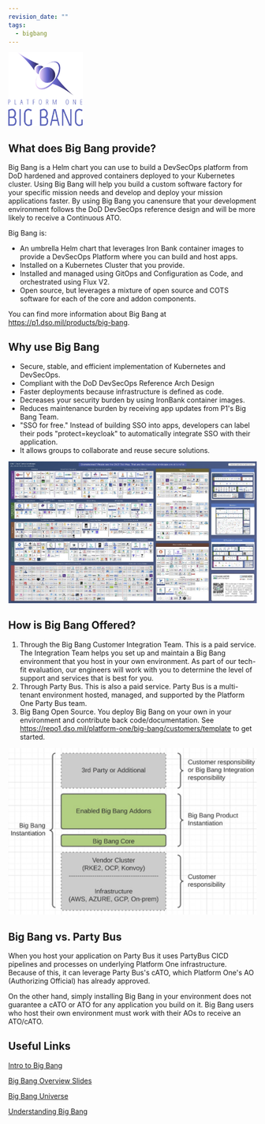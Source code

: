 ```yaml
---
revision_date: ""
tags:
  - bigbang
---
```


<img src="../images/Big_Bang_Color_Logo.png" width="30%" alt="CNCF Landscape"/>


## What does Big Bang provide?
Big Bang is a Helm chart you can use to build a DevSecOps platform from DoD hardened and approved containers deployed to your Kubernetes cluster. Using Big Bang will help you build a custom software factory for your specific mission needs and develop and deploy your mission applications faster. By using Big Bang you canensure that your development environment follows the DoD DevSecOps reference design and will be more likely to receive a Continuous ATO.

Big Bang is:

* An umbrella Helm chart that leverages Iron Bank container images to provide a DevSecOps Platform where you can build and host apps.
* Installed on a Kubernetes Cluster that you provide. 
* Installed and managed using GitOps and Configuration as Code, and orchestrated using Flux V2.
* Open source, but leverages a mixture of open source and COTS software for each of the core and addon components.


You can find more information about Big Bang at https://p1.dso.mil/products/big-bang.

## Why use Big Bang
* Secure, stable, and efficient implementation of Kubernetes and DevSecOps. 
* Compliant with the DoD DevSecOps Reference Arch Design
* Faster deployments because infrastructure is defined as code.
* Decreases your security burden by using IronBank container images.
* Reduces maintenance burden by receiving app updates from P1's Big Bang Team.
* "SSO for free." Instead of building SSO into apps, developers can label their pods "protect=keycloak" to automatically integrate SSO with their application.
* It allows groups to collaborate and reuse secure solutions. 


![CNCF Landscape](../images/cncf-landscape.png)

## How is Big Bang Offered?

1. Through the Big Bang Customer Integration Team. This is a paid service. The Integration Team helps you set up and maintain a Big Bang environment that you host in your own environment. As part of our tech-fit evaluation, our engineers will work with you to determine the level of support and services that is best for you.
2. Through Party Bus. This is also a paid service. Party Bus is a multi-tenant environment hosted, managed, and supported by the Platform One Party Bus team.
3. Big Bang Open Source. You deploy Big Bang on your own in your environment and contribute back code/documentation. See https://repo1.dso.mil/platform-one/big-bang/customers/template to get started. 

![Big Bang Visualization](../images/big-bang-viz.png)

## Big Bang vs. Party Bus
When you host your application on Party Bus it uses PartyBus CICD pipelines and processes on underlying Platform One infrastructure. Because of this, it can leverage Party Bus's cATO, which Platform One's AO (Authorizing Official) has already approved.

On the other hand, simply installing Big Bang in your environment does not guarantee a cATO or ATO for any application you build on it. Big Bang users who host their own environment must work with their AOs to receive an ATO/cATO.



## Useful Links

[Intro to Big Bang](https://repo1.dso.mil/big-bang/customer-training/bigbang-training/-/blob/initial-docs-porting/legacyDocSources/fromOnboardingPage/engineering-cohort-2022/Intro_to_Big_Bang.pptx)

[Big Bang Overview Slides](https://repo1.dso.mil/big-bang/customer-training/bigbang-training/-/blob/initial-docs-porting/legacyDocSources/fromOnboardingPage/big-bang-workshop/BB_Overview_Slides.pdf)

[Big Bang Universe](https://universe.bigbang.dso.mil/?zoom=120)

[Understanding Big Bang](https://repo1.dso.mil/big-bang/bigbang/-/blob/master/docs/understanding-bigbang/README.md)